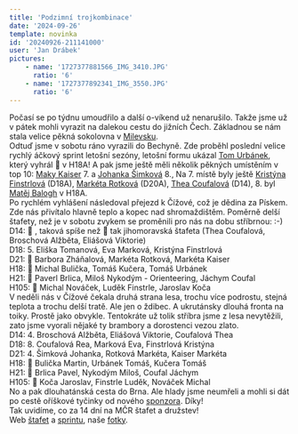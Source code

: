 ```yaml
---
title: 'Podzimní trojkombinace'
date: '2024-09-26'
template: novinka
id: '20240926-211141000'
user: 'Jan Drábek'
pictures:
    - name: '1727377881566_IMG_3410.JPG'
      ratio: '6'
    - name: '1727377892341_IMG_3550.JPG'
      ratio: '6'
---
```

Počasí se po týdnu umoudřilo a další o-víkend už nenarušilo. Takže jsme už v pátek mohli vyrazit na dalekou cestu do jižních Čech. Základnou se nám stala velice pěkná sokolovna v [Milevsku](https://eu.zonerama.com/SKBrnoZabovresky/Photo/12080198/485917834).  
Odtuď jsme v sobotu ráno vyrazili do Bechyně. Zde proběhl poslední velice rychlý áčkový sprint letošní sezóny, letošní formu ukázal [Tom Urbánek](https://eu.zonerama.com/JCechSJI/Photo/12080251/485542436), který vyhrál 🥇 v H18A! A pak jsme ještě měli několik pěkných umístěním v top 10: [Maky Kaiser](https://eu.zonerama.com/kadefoto/Photo/12083967/485645024) 7. a [Johanka Šimková](https://eu.zonerama.com/MichalSkacha/Photo/12101522/486429922) 8., Na 7. místě byly ještě [Kristýna Finstrlová](https://eu.zonerama.com/kadefoto/Photo/12083967/485645663) (D18A), [Markéta Rotková](https://eu.zonerama.com/kadefoto/Photo/12083967/485644940) (D20A), [Thea Coufalová](https://eu.zonerama.com/MichalSkacha/Photo/12101522/486430821) (D14), 8. byl [Matěj Balogh](https://eu.zonerama.com/SKBrnoZabovresky/Photo/12079932/485486773) v H18A.  
Po rychlém vyhlášení následoval přejezd k Čížové, což je dědina za Pískem. Zde nás přivítalo hlavně teplo a kopec nad shromaždištěm. Poměrně delší štafety, než je v sobotu zvykem se proměnili pro nás na dobu stříbrnou: :-)  
D14: 🥈 , taková spíše než 🐸 tak jihomoravská štafeta (Thea Coufalová, Broschová Alžběta, Eliášová Viktorie)  
D18: 5. Eliška Tomanová, Eva Marková, Kristýna Finstrlová  
D21: 🥈 Barbora Zháňalová, Markéta Rotková, Markéta Kaiser  
H18: 🥈 Michal Bulička, Tomáš Kučera, Tomáš Urbánek  
H21: 🥈 Paverl Brlica, Miloš Nykodým - Orienteering, Jáchym Coufal  
H105: 🥈 Michal Nováček, Luděk Finstrle, Jaroslav Koča  
V neděli nás v Čížové čekala druhá strana lesa, trochu více podrostu, stejná teplota a trochu delší tratě. Ale jen o ždibec. A ukrutánsky dlouhá fronta na toiky. Prostě jako obvykle. Tentokráte už tolik stříbra jsme z lesa nevytěžili, zato jsme vyorali nějaké ty brambory a dorostenci vezou zlato.  
D14: 4. Broschová Alžběta, Eliášová Viktorie, Coufalová Thea  
D18: 8. Coufalová Rea, Marková Eva, Finstrlová Kristýna  
D21: 4. Šimková Johanka, Rotková Markéta, Kaiser Markéta  
H18: 🥇 Bulička Martin, Urbánek Tomáš, Kučera Tomáš  
H21: 🥈 Brlica Pavel, Nykodým Miloš, Coufal Jáchym  
H105: 🥈 Koča Jaroslav, Finstrle Luděk, Nováček Michal  
No a pak dlouhatánská cesta do Brna. Ale hlady jsme neumřeli a mohli si dát po cestě oříškové tyčinky od nového [sponzora](https://www.bonavita.cz/). Díky!  
Tak uvidíme, co za 14 dní na MČR štafet a družstev!  
Web [štafet](https://sites.google.com/os-pisek.cz/stafety24/home) a [sprintu](https://tretra.org/cp24/), naše [fotky](https://eu.zonerama.com/SKBrnoZabovresky/Album/12080198).
